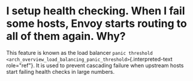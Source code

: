 I setup health checking. When I fail some hosts, Envoy starts routing to all of them again. Why?
================================================================================================

This feature is known as the load balancer `panic threshold
<arch_overview_load_balancing_panic_threshold>`{.interpreted-text
role="ref"}. It is used to prevent cascading failure when upstream hosts
start failing health checks in large numbers.
